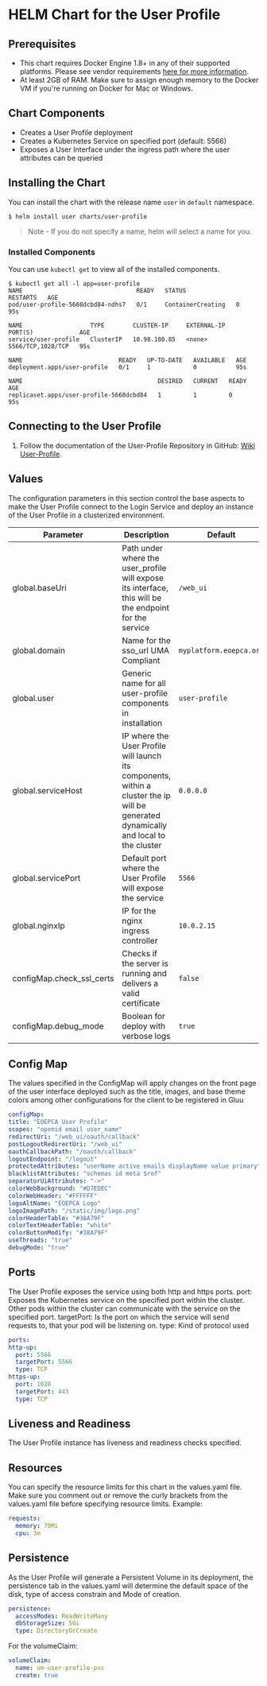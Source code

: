 # HELM Chart for the User Profile

## Prerequisites

* This chart requires Docker Engine 1.8+ in any of their supported platforms.  Please see vendor requirements [here for more information](https://docs.microsoft.com/en-us/sql/linux/quickstart-install-connect-docker).
* At least 2GB of RAM. Make sure to assign enough memory to the Docker VM if you're running on Docker for Mac or Windows.

## Chart Components

* Creates a User Profile deployment
* Creates a Kubernetes Service on specified port (default: 5566)
* Exposes a User Interface under the ingress path where the user attributes can be queried

## Installing the Chart

You can install the chart with the release name `user` in `default` namespace.

```console
$ helm install user charts/user-profile
```

> Note - If you do not specify a name, helm will select a name for you.

### Installed Components

You can use `kubectl get` to view all of the installed components.

```console
$ kubectl get all -l app=user-profile
NAME                                READY   STATUS              RESTARTS   AGE
pod/user-profile-5668dcbd84-ndhs7   0/1     ContainerCreating   0          95s

NAME                   TYPE        CLUSTER-IP     EXTERNAL-IP   PORT(S)             AGE
service/user-profile   ClusterIP   10.98.180.85   <none>        5566/TCP,1028/TCP   95s

NAME                           READY   UP-TO-DATE   AVAILABLE   AGE
deployment.apps/user-profile   0/1     1            0           95s

NAME                                      DESIRED   CURRENT   READY   AGE
replicaset.apps/user-profile-5668dcbd84   1         1         0       95s
```

## Connecting to the User Profile

1. Follow the documentation of the User-Profile Repository in GitHub: [Wiki User-Profile](https://github.com/EOEPCA/um-user-profile/wiki).

## Values

The configuration parameters in this section control the base aspects to make the User Profile connect to the Login Service and deploy an instance of the User Profile in a clusterized environment.

| Parameter                               | Description                                                                                    | Default                          |
| --------------------------------------- | ---------------------------------------------------------------------------------------------- | -------------------------------- |
| global.baseUri                    | Path under where the user_profile will expose its interface, this will be the endpoint for the service  | `/web_ui`                              |
| global.domain                            | Name for the sso_url UMA Compliant | `myplatform.eoepca.org`                        |
| global.user             | Generic name for all user-profile components in installation | `user-profile` |
| global.serviceHost  | IP where the User Profile will launch its components, within a cluster the ip will be generated dynamically and local to the cluster | `0.0.0.0`  |
| global.servicePort | Default port where the User Profile will expose the service  | `5566`                       |
| global.nginxIp | IP for the nginx ingress controller                                                        | `10.0.2.15`  
| configMap.check_ssl_certs       | Checks if the server is running and delivers a valid certificate                             | `false`                  |
| configMap.debug_mode       | Boolean for deploy with verbose logs                             | `true`                  |

## Config Map

The values specified in the ConfigMap will apply changes on the front page of the user interface deployed such as the title, images, and base theme colors among other configurations for the client to be registered in Gluu

  ```yaml
 configMap:
  title: "EOEPCA User Profile"
  scopes: "openid email user_name"
  redirectUri: "/web_ui/oauth/callback"
  postLogoutRedirectUri: "/web_ui"
  oauthCallbackPath: "/oauth/callback"
  logoutEndpoint: "/logout"
  protectedAttributes: "userName active emails displayName value primary"
  blacklistAttributes: "schemas id meta $ref"
  separatorUiAttributes: "->"
  colorWebBackground: "#D7EDEC"
  colorWebHeader: "#FFFFFF"
  logoAltName: "EOEPCA Logo"
  logoImagePath: "/static/img/logo.png"
  colorHeaderTable: "#38A79F"
  colorTextHeaderTable: "white"
  colorButtonModify: "#38A79F"
  useThreads: "true"
  debugMode: "true"
  ```

## Ports

The User Profile exposes the service using both http and https ports.
  port: Exposes the Kubernetes service on the specified port within the cluster. Other pods within the cluster can communicate with the service on the specified port.
  targetPort: Is the port on which the service will send requests to, that your pod will be listening on.
  type: Kind of protocol used

  ```yaml
 ports:
  http-up:
    port: 5566
    targetPort: 5566
    type: TCP
  https-up:
    port: 1028
    targetPort: 443
    type: TCP
  ```

## Liveness and Readiness

The User Profile instance has liveness and readiness checks specified.

## Resources

You can specify the resource limits for this chart in the values.yaml file.  Make sure you comment out or remove the curly brackets from the values.yaml file before specifying resource limits.
Example:

```yaml
requests:
  memory: 70Mi
  cpu: 3m
```

## Persistence

As the User Profile will generate a Persistent Volume in its deployment, the persistence tab in the values.yaml will determine the default space of the disk, type of access constrain and Mode of creation. 

```yaml
persistence: 
  accessModes: ReadWriteMany
  dbStorageSize: 5Gi
  type: DirectoryOrCreate
```
For the volumeClaim:

```yaml
volumeClaim:
  name: um-user-profile-pvc
  create: true
```


